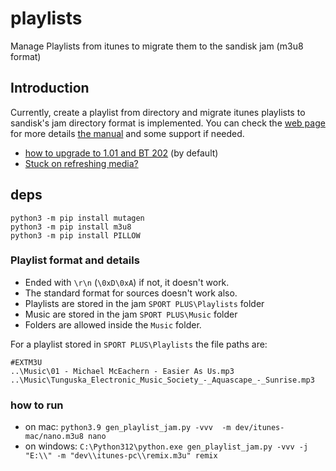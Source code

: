 # playlists
Manage Playlists from itunes to migrate them to the sandisk jam (m3u8 format)

## Introduction
Currently, create a playlist from directory and migrate itunes playlists to sandisk's jam directory format is implemented. You can check the [web page](https://support-es.wd.com/app/products/product-detailweb/p/8724) for more
details [the manual](https://downloads.sandisk.com/downloads/um/clipsportplus-um-es.pdf) and some support if needed.

* [how to upgrade to 1.01 and BT 202](https://support-en.wd.com/app/answers/detailweb/a_id/49379s) (by default)
* [Stuck on refreshing media?](https://forums.sandisk.com/t/stuck-on-refreshing-your-media/207491)


## deps

```
python3 -m pip install mutagen
python3 -m pip install m3u8
python3 -m pip install PILLOW
```

### Playlist format and details

* Ended with `\r\n` (`\0xD\0xA`) if not, it doesn't work. 
* The standard format for sources doesn't work also.
* Playlists are stored in the jam `SPORT PLUS\Playlists` folder
* Music are stored in the jam `SPORT PLUS\Music` folder
* Folders are allowed inside the `Music` folder.
  

For a playlist stored in `SPORT PLUS\Playlists` the file paths are:
```
#EXTM3U
..\Music\01 - Michael McEachern - Easier As Us.mp3
..\Music\Tunguska_Electronic_Music_Society_-_Aquascape_-_Sunrise.mp3
```

###  how to run
* on mac: `python3.9 gen_playlist_jam.py -vvv  -m dev/itunes-mac/nano.m3u8 nano`
* on windows: `C:\Python312\python.exe gen_playlist_jam.py -vvv -j "E:\\" -m "dev\\itunes-pc\\remix.m3u" remix`